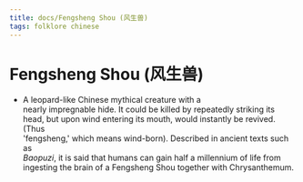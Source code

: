 ```yaml
---
title: docs/Fengsheng Shou (风生兽)
tags: folklore chinese
---
```


# Fengsheng Shou (风生兽)
- A leopard-like Chinese mythical creature with a  
	nearly impregnable hide. It could be killed by repeatedly striking its  
	head, but upon wind entering its mouth, would instantly be revived. (Thus  
	'fengsheng,' which means wind-born). Described in ancient texts such as  
	_Baopuzi_, it is said that humans can gain half a millennium of life from  
	ingesting the brain of a Fengsheng Shou together with Chrysanthemum.